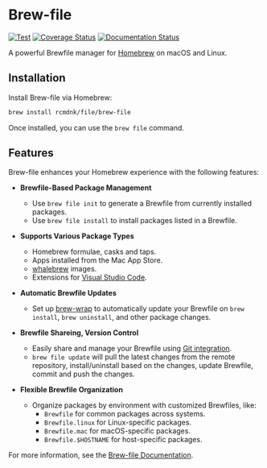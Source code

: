 # Brew-file

[![Test](https://github.com/rcmdnk/homebrew-file/actions/workflows/test.yml/badge.svg)](https://github.com/rcmdnk/homebrew-file/actions/workflows/test.yml)
[![Coverage Status](https://img.shields.io/badge/Coverage-check%20here-blue.svg)](https://github.com/rcmdnk/homebrew-file/tree/coverage)
[![Documentation Status](https://readthedocs.org/projects/homebrew-file/badge/?version=latest)](http://homebrew-file.readthedocs.io/en/latest/?badge=latest)

A powerful Brewfile manager for [Homebrew](http://brew.sh/) on macOS and Linux.

## Installation

Install Brew-file via Homebrew:

```sh
brew install rcmdnk/file/brew-file
```

Once installed, you can use the `brew file` command.

## Features

Brew-file enhances your Homebrew experience with the following features:

- **Brewfile-Based Package Management**

  - Use `brew file init` to generate a Brewfile from currently installed packages.
  - Use `brew file install` to install packages listed in a Brewfile.

- **Supports Various Package Types**

  - Homebrew formulae, casks and taps.
  - Apps installed from the Mac App Store.
  - [whalebrew](https://github.com/whalebrew/whalebrew) images.
  - Extensions for [Visual Studio Code](https://marketplace.visualstudio.com/vscode).

- **Automatic Brewfile Updates**

  - Set up [brew-wrap](https://homebrew-file.readthedocs.io/en/latest/brew-wrap.html) to automatically update your Brewfile on `brew install`, `brew uninstall`, and other package changes.

- **Brewfile Shareing, Version Control**

  - Easily share and manage your Brewfile using [Git integration](https://homebrew-file.readthedocs.io/en/latest/usage.html#manage-brewfile-with-git).
  - `brew file update` will pull the latest changes from the remote repository, install/uninstall based on the changes, update Brewfile, commit and push the changes.

- **Flexible Brewfile Organization**

  - Organize packages by environment with customized Brewfiles, like:
    - `Brewfile` for common packages across systems.
    - `Brewfile.linux` for Linux-specific packages.
    - `Brewfile.mac` for macOS-specific packages.
    - `Brewfile.$HOSTNAME` for host-specific packages.

For more information, see the [Brew-file Documentation](http://homebrew-file.readthedocs.io/en/latest/).
